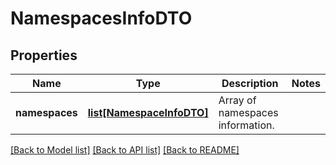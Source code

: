 # NamespacesInfoDTO

## Properties
Name | Type | Description | Notes
------------ | ------------- | ------------- | -------------
**namespaces** | [**list[NamespaceInfoDTO]**](NamespaceInfoDTO.md) | Array of namespaces information. | 

[[Back to Model list]](../README.md#documentation-for-models) [[Back to API list]](../README.md#documentation-for-api-endpoints) [[Back to README]](../README.md)


